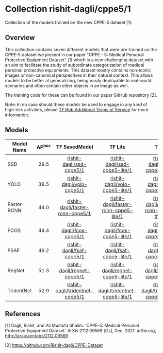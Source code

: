 # Collection rishit-dagli/cppe5/1
Collection of the models trained on the new CPPE-5 dataset [1].

<!-- task: image-object-detection -->
<!-- network-architecture: multiple -->
<!-- dataset: cppe-5 -->

## Overview

This collection contains seven different models that were pre-trained on the CPPE-5 dataset we present in our paper "CPPE - 5: Medical Personal Protective Equipment Dataset" [1] which is a new challenging dataset with an aim to facilitate the study of subordinate categorization of medical personal protective equipments. This dataset mostly contains non-iconic images or non-canonical perspectives in their natural context. This allows models to be better at generalizing, being easily deployable to real-world scenarios and often contain other objects in an image as well.

The training code for these can be found in our paper GitHub repository [2].

Note: In no case should these models be used to engage in any kind of high-risk activities, please [TF Hub Additional Terms of Service](https://tfhub.dev/terms#hra) for more information.

## Models

| Model Name | AP<sup>box</sup> | TF SavedModel | TF Lite |  TFJS  | TenosrBoard |
| ---------- | :--------------: | :-----------: | :-----: | :----: | :---------: |
| SSD | 29.5 | [rishit-dagli/ssd-cppe5/1](https://tfhub.dev/rishit-dagli/ssd-cppe5/1) | [rishit-dagli/ssd-cppe5-lite/1](https://tfhub.dev/rishit-dagli/ssd-cppe5-lite/1) | [rishit-dagli/ssd-cppe5-tfjs/1](https://tfhub.dev/rishit-dagli/ssd-cppe5-tfjs/1) | [tb.dev](https://tensorboard.dev/experiment/2EimzQz9Q4GCJjYsyo1MKQ/) |
| YOLO | 38.5 | [rishit-dagli/yolo-cppe5/1](https://tfhub.dev/rishit-dagli/yolo-cppe5/1) | [rishit-dagli/yolo-cppe5-lite/1](https://tfhub.dev/rishit-dagli/yolo-cppe5-lite/1) | [rishit-dagli/yolo-cppe5-tfjs/1](https://tfhub.dev/rishit-dagli/yolo-cppe5-tfjs/1) | [tb.dev](https://tensorboard.dev/experiment/5JrpU22hRnOOOXCLKvxFyQ) |
| Faster RCNN | 44.0 | [rishit-dagli/faster-rcnn-cppe5/1](https://tfhub.dev/rishit-dagli/faster-rcnn-cppe5/1) | [rishit-dagli/faster-rcnn-cppe5-lite/1](https://tfhub.dev/rishit-dagli/faster-rcnn-cppe5-lite/1) | [rishit-dagli/faster-rcnn-cppe5-tfjs/1](https://tfhub.dev/rishit-dagli/faster-rcnn-cppe5-tfjs/1) | [tb.dev](https://tensorboard.dev/experiment/20XQ37HgQUyMJuOlbqmVDQ/) |
| FCOS | 44.4 | [rishit-dagli/fcos-cppe5/1](https://tfhub.dev/rishit-dagli/fcos-cppe5/1) | [rishit-dagli/fcos-cppe5-lite/1](https://tfhub.dev/rishit-dagli/fcos-cppe5-lite/1) | [rishit-dagli/fcos-cppe5-tfjs/1](https://tfhub.dev/rishit-dagli/fcos-cppe5-tfjs/1) | [tb.dev](https://tensorboard.dev/experiment/O343s1kRQIKTqs508jESDA/) |
| FSAF | 49.2 | [rishit-dagli/fsaf-cppe5/1](https://tfhub.dev/rishit-dagli/fsaf-cppe5/1) | [rishit-dagli/fsaf-cppe5-lite/1](https://tfhub.dev/rishit-dagli/fsaf-cppe5-lite/1) | [rishit-dagli/fsaf-cppe5-tfjs/1](https://tfhub.dev/rishit-dagli/fsaf-cppe5-tfjs/1) | [tb.dev](https://tensorboard.dev/experiment/jUa0QjFJQZe68o4vbP194Q/) |
| RegNet | 51.3 | [rishit-dagli/regnet-cppe5/1](https://tfhub.dev/rishit-dagli/regnet-cppe5/1) | [rishit-dagli/regnet-cppe5-lite/1](https://tfhub.dev/rishit-dagli/regnet-cppe5-lite/1) | [rishit-dagli/regnet-cppe5-tfjs/1](https://tfhub.dev/rishit-dagli/regnet-cppe5-tfjs/1) | [tb.dev](https://tensorboard.dev/experiment/eYyj3lwcR5O3XDbuyFZ81Q/) |
| TridentNet | 52.9 | [rishit-dagli/tridentnet-cppe5/1](https://tfhub.dev/rishit-dagli/tridentnet-cppe5/1) | [rishit-dagli/tridentnet-cppe5-lite/1](https://tfhub.dev/rishit-dagli/tridentnet-cppe5-lite/1) | [rishit-dagli/tridentnet-cppe5-tfjs/1](https://tfhub.dev/rishit-dagli/tridentnet-cppe5-tfjs/1) | [tb.dev](https://tensorboard.dev/experiment/9O0MAFnlRMWWezz1TbLYGQ/) |

## References

[1] Dagli, Rishit, and Ali Mustufa Shaikh. ‘CPPE-5: Medical Personal Protective Equipment Dataset’. ArXiv:2112.09569 [Cs], Dec. 2021. arXiv.org, http://arxiv.org/abs/2112.09569.

[2] https://github.com/Rishit-dagli/CPPE-Dataset
